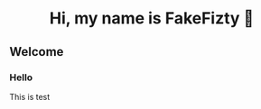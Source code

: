 <h1 align="center">Hi, my name is FakeFizty 👋</h1>
<h2>Welcome</h2>
<h3>Hello</h3>
<p>This is test</p>
